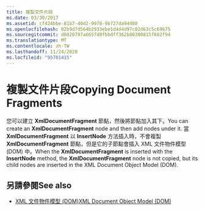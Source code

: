 ```yaml
---
title: 複製文件片段
ms.date: 03/30/2017
ms.assetid: cf424bbe-81b7-40d2-9978-9b727da94d80
ms.openlocfilehash: 02b9d7d564b2933ebe1d4d4d97c02d63c5c69675
ms.sourcegitcommit: d8020797a6657d0fbbdff362b80300815f682f94
ms.translationtype: MT
ms.contentlocale: zh-TW
ms.lasthandoff: 11/24/2020
ms.locfileid: "95701415"
---
```

# <a name="copying-document-fragments"></a><span data-ttu-id="5014e-102">複製文件片段</span><span class="sxs-lookup"><span data-stu-id="5014e-102">Copying Document Fragments</span></span>

<span data-ttu-id="5014e-103">您可以建立 **XmlDocumentFragment** 節點，然後將節點加入其下。</span><span class="sxs-lookup"><span data-stu-id="5014e-103">You can create an **XmlDocumentFragment** node and then add nodes under it.</span></span> <span data-ttu-id="5014e-104">當 **XmlDocumentFragment** 以 **InsertNode** 方法插入時，不會複製 **XmlDocumentFragment** 節點，但是它的子節點會插入 XML 文件物件模型 (DOM) 中。</span><span class="sxs-lookup"><span data-stu-id="5014e-104">When the **XmlDocumentFragment** is inserted with the **InsertNode** method, the **XmlDocumentFragment** node is not copied, but its child nodes are inserted in the XML Document Object Model (DOM).</span></span>  
  
## <a name="see-also"></a><span data-ttu-id="5014e-105">另請參閱</span><span class="sxs-lookup"><span data-stu-id="5014e-105">See also</span></span>

- [<span data-ttu-id="5014e-106">XML 文件物件模型 (DOM)</span><span class="sxs-lookup"><span data-stu-id="5014e-106">XML Document Object Model (DOM)</span></span>](xml-document-object-model-dom.md)
